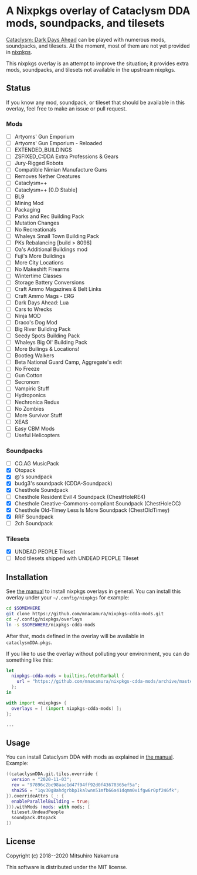 # A Nixpkgs overlay of Cataclysm DDA mods, soundpacks, and tilesets

[Cataclysm: Dark Days Ahead](https://cataclysmdda.org) can be played with
numerous mods, soundpacks, and tilesets. At the moment, most of them are not
yet provided in [nixpkgs](https://github.com/NixOS/nixpkgs).

This nixpkgs overlay is an attempt to improve the situation; it provides
extra mods, soundpacks, and tilesets not available in the upstream nixpkgs.

## Status

If you know any mod, soundpack, or tileset that should be available in this
overlay, feel free to make an issue or pull request.

### Mods

- [ ] Artyoms' Gun Emporium
- [ ] Artyoms' Gun Emporium - Reloaded
- [ ] EXTENDED_BUILDINGS
- [ ] ZSFIXED_C:DDA Extra Professions & Gears
- [ ] Jury-Rigged Robots
- [ ] Compatible Nimian Manufacture Guns
- [ ] Removes Nether Creatures
- [ ] Cataclysm++
- [ ] Cataclysm++ [0.D Stable]
- [ ] BL9
- [ ] Mining Mod
- [ ] Packaging
- [ ] Parks and Rec Building Pack
- [ ] Mutation Changes
- [ ] No Recreationals
- [ ] Whaleys Small Town Building Pack
- [ ] PKs Rebalancing [build > 8098]
- [ ] Oa's Additional Buildings mod
- [ ] Fuji's More Buildings
- [ ] More City Locations
- [ ] No Makeshift Firearms
- [ ] Wintertime Classes
- [ ] Storage Battery Conversions
- [ ] Craft Ammo Magazines & Belt Links
- [ ] Craft Ammo Mags - ERG
- [ ] Dark Days Ahead: Lua
- [ ] Cars to Wrecks
- [ ] Ninja MOD
- [ ] Draco's Dog Mod
- [ ] Big River Building Pack
- [ ] Seedy Spots Building Pack
- [ ] Whaleys Big Ol' Building Pack
- [ ] More Builings & Locations!
- [ ] Bootleg Walkers
- [ ] Beta National Guard Camp, Aggregate's edit
- [ ] No Freeze
- [ ] Gun Cotton
- [ ] Secronom
- [ ] Vampiric Stuff
- [ ] Hydroponics
- [ ] Nechronica Redux
- [ ] No Zombies
- [ ] More Survivor Stuff
- [ ] XEAS
- [ ] Easy CBM Mods
- [ ] Useful Helicopters

### Soundpacks

- [ ] CO.AG MusicPack
- [x] Otopack
- [x] @'s soundpack
- [x] budg3's soundpack (CDDA-Soundpack)
- [x] Chesthole Soundpack
- [ ] Chesthole Resident Evil 4 Soundpack (ChestHoleRE4)
- [x] Chesthole Creative-Commons-compliant Soundpack (ChestHoleCC)
- [x] Chesthole Old-Timey Less Is More Soundpack (ChestOldTimey)
- [x] RRF Soundpack
- [ ] 2ch Soundpack

### Tilesets

- [x] UNDEAD PEOPLE Tileset
- [ ] Mod tilesets shipped with UNDEAD PEOPLE Tileset

## Installation

See [the manual](https://nixos.org/manual/nixpkgs/unstable/#sec-overlays-install)
to install nixpkgs overlays in general. You can install this overlay under
your `~/.config/nixpkgs` for example:

```sh
cd $SOMEWHERE
git clone https://github.com/mnacamura/nixpkgs-cdda-mods.git
cd ~/.config/nixpkgs/overlays
ln -s $SOMEWHERE/nixpkgs-cdda-mods
```

After that, mods defined in the overlay will be available in
`cataclysmDDA.pkgs`.

If you like to use the overlay without polluting your environment, you can do
something like this:

```nix
let
  nixpkgs-cdda-mods = builtins.fetchTarball {
    url = "https://github.com/mnacamura/nixpkgs-cdda-mods/archive/master.tar.gz";
  };
in

with import <nixpkgs> {
  overlays = [ (import nixpkgs-cdda-mods) ];
};

...
```


## Usage

You can install Cataclysm DDA with mods as  explained in
[the manual](https://nixos.org/manual/nixpkgs/unstable/#cataclysm-dark-days-ahead).
Example:

```nix
((cataclysmDDA.git.tiles.override {
  version = "2020-11-03";
  rev = "97896c2bc98aac1d47f94ff92d0f43670365ef5a";
  sha256 = "1qv30g8ahdgrbbp1kalwnn51mfb66a41dqmm0xifgw6r0pf246fk";
}).overrideAttrs (_: {
  enableParallelBuilding = true;
})).withMods (mods: with mods; [
  tileset.UndeadPeople
  soundpack.Otopack
])
```

## License

Copyright (c) 2018--2020 Mitsuhiro Nakamura

This software is distributed under the MIT license.
